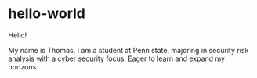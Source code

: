 # hello-world

Hello!

My name is Thomas, I am a student at Penn state, majoring in security risk analysis with a cyber security focus.
Eager to learn and expand my horizons.
